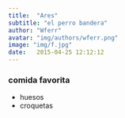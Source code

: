 ```yaml
---
title:  "Ares"
subtitle: "el perro bandera"
author: "Wferr"
avatar: "img/authors/wferr.png"
image: "img/f.jpg"
date:   2015-04-25 12:12:12
---
```


### comida favorita
- huesos
- croquetas
